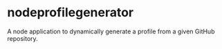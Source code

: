 # nodeprofilegenerator
A node application to dynamically generate a profile from a given GitHub repository.
